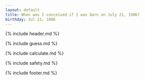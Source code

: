 ```yaml
---
layout: default
title: When was I conceived if I was born on July 21, 1906?
birthday: Jul 21, 1906
---
```


{% include header.md %}

{% include guess.md %}

{% include calculate.md %}

{% include safety.md %}

{% include footer.md %}



